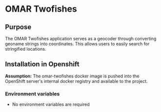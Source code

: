 # OMAR Twofishes

## Purpose

The OMAR Twofishes application serves as a geocoder through converting geoname strings into coordinates. This allows users to easily search for stringified locations.

## Installation in Openshift

**Assumption:** The omar-twofishes docker image is pushed into the OpenShift server's internal docker registry and available to the project.

### Environment variables
* No environment variables are required
